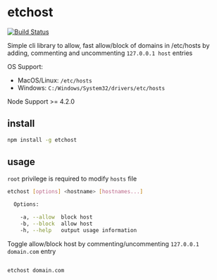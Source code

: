 # etchost

[![Build Status](https://travis-ci.org/cassvail/etchost.svg?branch=master)](https://travis-ci.org/cassvail/etchost)

Simple cli library to allow, fast allow/block of domains in /etc/hosts by adding, commenting and uncommenting ```127.0.0.1 host``` entries

OS Support:
* MacOS/Linux: ```/etc/hosts```
* Windows: ```C:/Windows/System32/drivers/etc/hosts```

Node Support >= 4.2.0

## install

```bash
npm install -g etchost 
``` 

## usage

```root``` privilege is required to modify ```hosts``` file

```bash
etchost [options] <hostname> [hostnames...]

  Options:

    -a, --allow  block host
    -b, --block  allow host
    -h, --help   output usage information

```

Toggle allow/block host by commenting/uncommenting ```127.0.0.1 domain.com``` entry
```bash

etchost domain.com

```